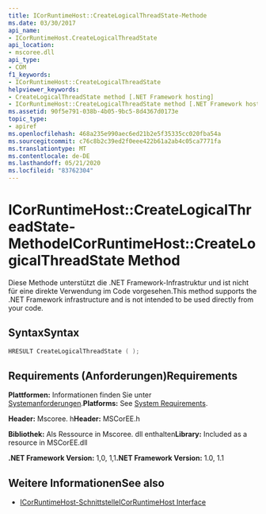 ```yaml
---
title: ICorRuntimeHost::CreateLogicalThreadState-Methode
ms.date: 03/30/2017
api_name:
- ICorRuntimeHost.CreateLogicalThreadState
api_location:
- mscoree.dll
api_type:
- COM
f1_keywords:
- ICorRuntimeHost::CreateLogicalThreadState
helpviewer_keywords:
- CreateLogicalThreadState method [.NET Framework hosting]
- ICorRuntimeHost::CreateLogicalThreadState method [.NET Framework hosting]
ms.assetid: 90f5e791-038b-4b05-9bc5-8d4367d0173e
topic_type:
- apiref
ms.openlocfilehash: 468a235e990aec6ed21b2e5f35335cc020fba54a
ms.sourcegitcommit: c76c8b2c39ed2f0eee422b61a2ab4c05ca7771fa
ms.translationtype: MT
ms.contentlocale: de-DE
ms.lasthandoff: 05/21/2020
ms.locfileid: "83762304"
---
```

# <a name="icorruntimehostcreatelogicalthreadstate-method"></a><span data-ttu-id="cdc12-102">ICorRuntimeHost::CreateLogicalThreadState-Methode</span><span class="sxs-lookup"><span data-stu-id="cdc12-102">ICorRuntimeHost::CreateLogicalThreadState Method</span></span>
<span data-ttu-id="cdc12-103">Diese Methode unterstützt die .NET Framework-Infrastruktur und ist nicht für eine direkte Verwendung im Code vorgesehen.</span><span class="sxs-lookup"><span data-stu-id="cdc12-103">This method supports the .NET Framework infrastructure and is not intended to be used directly from your code.</span></span>  
  
## <a name="syntax"></a><span data-ttu-id="cdc12-104">Syntax</span><span class="sxs-lookup"><span data-stu-id="cdc12-104">Syntax</span></span>  
  
```cpp  
HRESULT CreateLogicalThreadState ( );  
```  
  
## <a name="requirements"></a><span data-ttu-id="cdc12-105">Requirements (Anforderungen)</span><span class="sxs-lookup"><span data-stu-id="cdc12-105">Requirements</span></span>  
 <span data-ttu-id="cdc12-106">**Plattformen:** Informationen finden Sie unter [Systemanforderungen](../../get-started/system-requirements.md).</span><span class="sxs-lookup"><span data-stu-id="cdc12-106">**Platforms:** See [System Requirements](../../get-started/system-requirements.md).</span></span>  
  
 <span data-ttu-id="cdc12-107">**Header:** Mscoree. h</span><span class="sxs-lookup"><span data-stu-id="cdc12-107">**Header:** MSCorEE.h</span></span>  
  
 <span data-ttu-id="cdc12-108">**Bibliothek:** Als Ressource in Mscoree. dll enthalten</span><span class="sxs-lookup"><span data-stu-id="cdc12-108">**Library:** Included as a resource in MSCorEE.dll</span></span>  
  
 <span data-ttu-id="cdc12-109">**.NET Framework Version:** 1,0, 1,1</span><span class="sxs-lookup"><span data-stu-id="cdc12-109">**.NET Framework Version:** 1.0, 1.1</span></span>  
  
## <a name="see-also"></a><span data-ttu-id="cdc12-110">Weitere Informationen</span><span class="sxs-lookup"><span data-stu-id="cdc12-110">See also</span></span>

- [<span data-ttu-id="cdc12-111">ICorRuntimeHost-Schnittstelle</span><span class="sxs-lookup"><span data-stu-id="cdc12-111">ICorRuntimeHost Interface</span></span>](icorruntimehost-interface.md)
